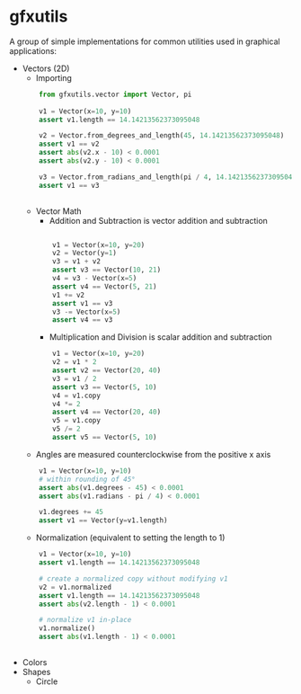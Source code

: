 # gfxutils
A group of simple implementations for common utilities used in graphical applications:
- Vectors (2D)
    - Importing
    ```python
        from gfxutils.vector import Vector, pi
            
        v1 = Vector(x=10, y=10)
        assert v1.length == 14.14213562373095048
    
        v2 = Vector.from_degrees_and_length(45, 14.14213562373095048)
        assert v1 == v2
        assert abs(v2.x - 10) < 0.0001
        assert abs(v2.y - 10) < 0.0001
    
        v3 = Vector.from_radians_and_length(pi / 4, 14.14213562373095048)
        assert v1 == v3
        
    ```
    - Vector Math
        - Addition and Subtraction is vector addition and subtraction
        ```python
        
            v1 = Vector(x=10, y=20)
            v2 = Vector(y=1)
            v3 = v1 + v2
            assert v3 == Vector(10, 21)
            v4 = v3 - Vector(x=5)
            assert v4 == Vector(5, 21)
            v1 += v2
            assert v1 == v3
            v3 -= Vector(x=5)
            assert v4 == v3
        ```
        - Multiplication and Division is scalar addition and subtraction
        ```python
            v1 = Vector(x=10, y=20)
            v2 = v1 * 2
            assert v2 == Vector(20, 40)
            v3 = v1 / 2
            assert v3 == Vector(5, 10)
            v4 = v1.copy
            v4 *= 2
            assert v4 == Vector(20, 40)
            v5 = v1.copy
            v5 /= 2
            assert v5 == Vector(5, 10)
        ```
    - Angles are measured counterclockwise from the positive x axis
    ```python
        v1 = Vector(x=10, y=10)
        # within rounding of 45°
        assert abs(v1.degrees - 45) < 0.0001
        assert abs(v1.radians - pi / 4) < 0.0001
    
        v1.degrees += 45
        assert v1 == Vector(y=v1.length)
    ```
    - Normalization (equivalent to setting the length to 1)
    ```python
        v1 = Vector(x=10, y=10)
        assert v1.length == 14.14213562373095048
    
        # create a normalized copy without modifying v1
        v2 = v1.normalized
        assert v1.length == 14.14213562373095048
        assert abs(v2.length - 1) < 0.0001
    
        # normalize v1 in-place
        v1.normalize()
        assert abs(v1.length - 1) < 0.0001
        
    ```
- Colors
- Shapes
    - Circle
